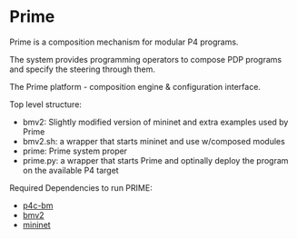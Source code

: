 # Prime

Prime is a composition mechanism for modular P4 programs. 

The system provides programming operators to compose PDP programs and specify the steering through them.

The Prime platform - composition engine & configuration interface. 

Top level structure: 
   * bmv2: Slightly modified version of mininet and extra examples used by Prime
   * bmv2.sh: a wrapper that starts mininet and use w/composed modules
   * prime: Prime system proper
   * prime.py: a wrapper that starts Prime and optinally deploy the program on the available P4 target


Required Dependencies to run PRIME:

- [p4c-bm](https://github.com/p4lang/p4c-bm)
- [bmv2](https://github.com/p4lang/behavioral-model)
- [mininet](https://github.com/mininet/mininet)
